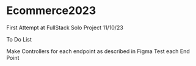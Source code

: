 # Ecommerce2023
 First Attempt at FullStack Solo Project 11/10/23


To Do List

Make Controllers for each endpoint as described in Figma
Test each End Point
